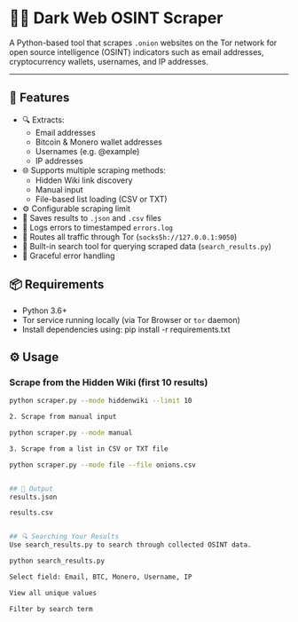 # 🕵️‍♂️ Dark Web OSINT Scraper

A Python-based tool that scrapes `.onion` websites on the Tor network for open source intelligence (OSINT) indicators such as email addresses, cryptocurrency wallets, usernames, and IP addresses.

---


## 🚀 Features

- 🔍 Extracts:
  - Email addresses
  - Bitcoin & Monero wallet addresses
  - Usernames (e.g. @example)
  - IP addresses
- 🌐 Supports multiple scraping methods:
  - Hidden Wiki link discovery
  - Manual input
  - File-based list loading (CSV or TXT)
- ⚙️ Configurable scraping limit
- 📁 Saves results to `.json` and `.csv` files
- 📄 Logs errors to timestamped `errors.log`
- 🔐 Routes all traffic through Tor (`socks5h://127.0.0.1:9050`)
- 💬 Built-in search tool for querying scraped data (`search_results.py`)
- 🧪 Graceful error handling


## 📦 Requirements

- Python 3.6+
- Tor service running locally (via Tor Browser or `tor` daemon)
- Install dependencies using: pip install -r requirements.txt

## ⚙️ Usage
### Scrape from the Hidden Wiki (first 10 results)

```bash
python scraper.py --mode hiddenwiki --limit 10

2. Scrape from manual input

python scraper.py --mode manual

3. Scrape from a list in CSV or TXT file

python scraper.py --mode file --file onions.csv


## 📁 Output
results.json

results.csv


## 🔍 Searching Your Results
Use search_results.py to search through collected OSINT data.

python search_results.py

Select field: Email, BTC, Monero, Username, IP

View all unique values

Filter by search term

